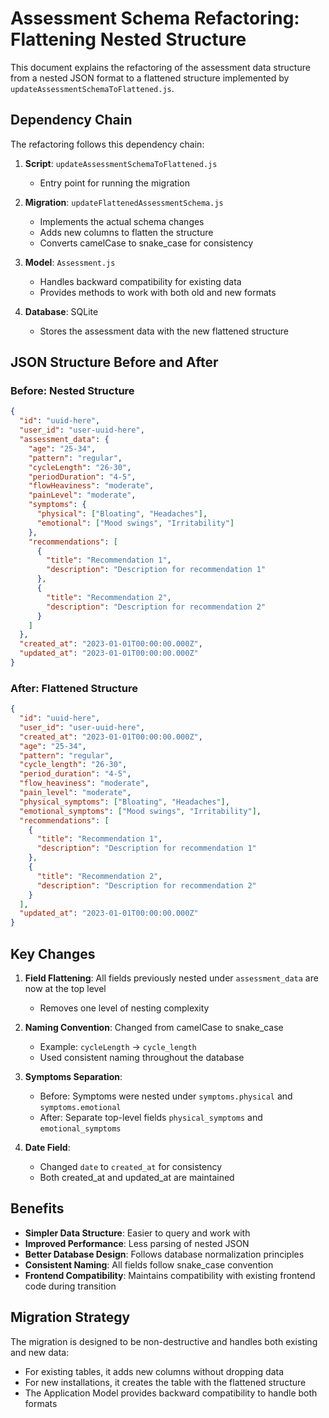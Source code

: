 # Assessment Schema Refactoring: Flattening Nested Structure

This document explains the refactoring of the assessment data structure from a nested JSON format to a flattened structure implemented by `updateAssessmentSchemaToFlattened.js`.

## Dependency Chain

The refactoring follows this dependency chain:

1. **Script**: `updateAssessmentSchemaToFlattened.js` 
   - Entry point for running the migration

2. **Migration**: `updateFlattenedAssessmentSchema.js`
   - Implements the actual schema changes
   - Adds new columns to flatten the structure
   - Converts camelCase to snake_case for consistency

3. **Model**: `Assessment.js` 
   - Handles backward compatibility for existing data
   - Provides methods to work with both old and new formats

4. **Database**: SQLite 
   - Stores the assessment data with the new flattened structure

## JSON Structure Before and After

### Before: Nested Structure

```json
{
  "id": "uuid-here",
  "user_id": "user-uuid-here",
  "assessment_data": {
    "age": "25-34",
    "pattern": "regular",
    "cycleLength": "26-30",
    "periodDuration": "4-5",
    "flowHeaviness": "moderate",
    "painLevel": "moderate",
    "symptoms": {
      "physical": ["Bloating", "Headaches"],
      "emotional": ["Mood swings", "Irritability"]
    },
    "recommendations": [
      {
        "title": "Recommendation 1",
        "description": "Description for recommendation 1"
      },
      {
        "title": "Recommendation 2",
        "description": "Description for recommendation 2"
      }
    ]
  },
  "created_at": "2023-01-01T00:00:00.000Z",
  "updated_at": "2023-01-01T00:00:00.000Z"
}
```

### After: Flattened Structure

```json
{
  "id": "uuid-here",
  "user_id": "user-uuid-here",
  "created_at": "2023-01-01T00:00:00.000Z",
  "age": "25-34",
  "pattern": "regular",
  "cycle_length": "26-30",
  "period_duration": "4-5",
  "flow_heaviness": "moderate",
  "pain_level": "moderate",
  "physical_symptoms": ["Bloating", "Headaches"],
  "emotional_symptoms": ["Mood swings", "Irritability"],
  "recommendations": [
    {
      "title": "Recommendation 1",
      "description": "Description for recommendation 1"
    },
    {
      "title": "Recommendation 2",
      "description": "Description for recommendation 2"
    }
  ],
  "updated_at": "2023-01-01T00:00:00.000Z"
}
```

## Key Changes

1. **Field Flattening**: All fields previously nested under `assessment_data` are now at the top level
   - Removes one level of nesting complexity 

2. **Naming Convention**: Changed from camelCase to snake_case
   - Example: `cycleLength` → `cycle_length`
   - Used consistent naming throughout the database

3. **Symptoms Separation**: 
   - Before: Symptoms were nested under `symptoms.physical` and `symptoms.emotional`
   - After: Separate top-level fields `physical_symptoms` and `emotional_symptoms`

4. **Date Field**: 
   - Changed `date` to `created_at` for consistency
   - Both created_at and updated_at are maintained

## Benefits

- **Simpler Data Structure**: Easier to query and work with
- **Improved Performance**: Less parsing of nested JSON
- **Better Database Design**: Follows database normalization principles
- **Consistent Naming**: All fields follow snake_case convention
- **Frontend Compatibility**: Maintains compatibility with existing frontend code during transition

## Migration Strategy

The migration is designed to be non-destructive and handles both existing and new data:
- For existing tables, it adds new columns without dropping data
- For new installations, it creates the table with the flattened structure
- The Application Model provides backward compatibility to handle both formats 